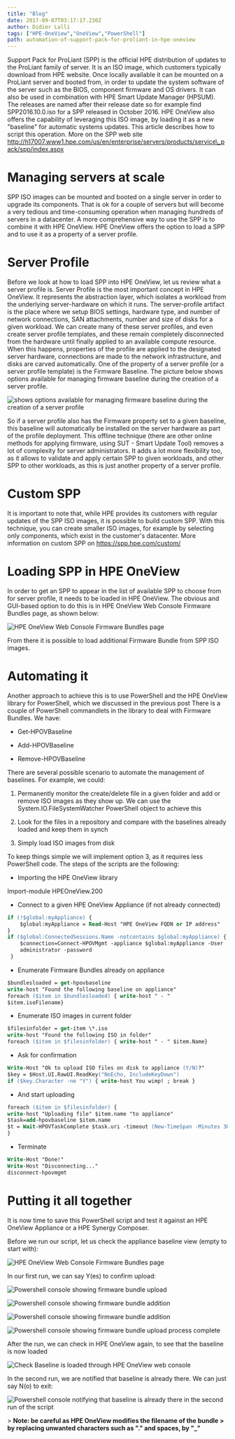```yaml
---
title: "Blog"
date: 2017-09-07T03:17:17.230Z
author: Didier Lalli 
tags: ["HPE-OneView","OneView","PowerShell"]
path: automation-of-support-pack-for-proliant-in-hpe-oneview
---
```

Support Pack for ProLiant (SPP) is the official HPE distribution of
updates to the ProLiant family of server. It is an ISO image, which
customers typically download from HPE website. Once locally available it
can be mounted on a ProLiant server and booted from, in order to update
the system software of the server such as the BIOS, component firmware
and OS drivers. It can also be used in combination with HPE Smart Update
Manager (HPSUM). The releases are named after their release date so for
example find SPP2016.10.0.iso for a SPP released in October 2016. HPE
OneView also offers the capability of leveraging this ISO image, by
loading it as a new "baseline" for automatic systems updates. This
article describes how to script this operation. More on the SPP web site
http://h17007.www1.hpe.com/us/en/enterprise/servers/products/service\_pack/spp/index.aspx

# Managing servers at scale

SPP ISO images can be mounted and booted on a single server in order to
upgrade its components. That is ok for a couple of servers but will
become a very tedious and time-consuming operation when managing
hundreds of servers in a datacenter. A more comprehensive way to use the
SPP is to combine it with HPE OneView. HPE OneView offers the option to
load a SPP and to use it as a property of a server profile.

# Server Profile

Before we look at how to load SPP into HPE OneView, let us review what a
server profile is. Server Profile is the most important concept in HPE
OneView. It represents the abstraction layer, which isolates a workload
from the underlying server-hardware on which it runs. The server-profile
artifact is the place where we setup BIOS settings, hardware type, and
number of network connections, SAN attachments, number and size of disks
for a given workload. We can create many of these server profiles, and
even create server profile templates, and these remain completely
disconnected from the hardware until finally applied to an available
compute resource. When this happens, properties of the profile are
applied to the designated server hardware, connections are made to the
network infrastructure, and disks are carved automatically. One of the
property of a server profile (or a server profile template) is the
Firmware Baseline. The picture below shows options available for
managing firmware baseline during the creation of a server profile.

![shows options available for managing firmware baseline during the creation of a server profile](https://hpe-developer-portal.s3.amazonaws.com/uploads/media/2017/9/spp-sp-1504754621422.png)

So if a server profile also has the Firmware property set to a given
baseline, this baseline will automatically be installed on the server
hardware as part of the profile deployment. This offline technique
(there are other online methods for applying firmware, using SUT - Smart
Update Tool) removes a lot of complexity for server administrators. It
adds a lot more flexibility too, as it allows to validate and apply
certain SPP to given workloads, and other SPP to other workloads, as
this is just another property of a server profile.

# Custom SPP

It is important to note that, while HPE provides its customers with
regular updates of the SPP ISO images, it is possible to build custom
SPP. With this technique, you can create smaller ISO images, for example
by selecting only components, which exist in the customer's datacenter.
More information on custom SPP on https://spp.hpe.com/custom/

# Loading SPP in HPE OneView

In order to get an SPP to appear in the list of available SPP to choose
from for server profile, it needs to be loaded in HPE OneView. The
obvious and GUI-based option to do this is in HPE OneView Web Console
Firmware Bundles page, as shown below:

![HPE OneView Web Console Firmware Bundles page](https://hpe-developer-portal.s3.amazonaws.com/uploads/media/2017/9/spp-firmwarebundle-1504754856328.png)

From there it is possible to load additional Firmware Bundle from SPP
ISO images.

# Automating it

Another approach to achieve this is to use PowerShell and the HPE
OneView library for PowerShell, which we discussed in the previous post
There is a couple of PowerShell commandlets in the library to deal with
Firmware Bundles. We have:

-   Get-HPOVBaseline

-   Add-HPOVBaseline

-   Remove-HPOVBaseline

There are several possible scenario to automate the management of
baselines. For example, we could:

1.  Permanently monitor the create/delete file in a given folder and add
    or remove ISO images as they show up. We can use the
    System.IO.FileSystemWatcher PowerShell object to achieve this

2.  Look for the files in a repository and compare with the baselines
    already loaded and keep them in synch

3.  Simply load ISO images from disk

To keep things simple we will implement option 3, as it requires less
PowerShell code. The steps of the scripts are the following:

-   Importing the HPE OneView library

Import-module HPEOneView.200

-   Connect to a given HPE OneView Appliance (if not already connected)


```postscript
if (!$global:myAppliance) {
	$global:myAppliance = Read-Host "HPE OneView FQDN or IP address"
}
if ($global:ConnectedSessions.Name -notcontains $global:myAppliance) {
	$connection=Connect-HPOVMgmt -appliance $global:myAppliance -User
	administrator -password 
 }
```

-   Enumerate Firmware Bundles already on appliance

```postscript
$bundlesloaded = get-hpovbaseline
write-host "Found the following baseline on appliance"
foreach ($item in $bundlesloaded) { write-host " - "
$item.isoFilename}
```

-   Enumerate ISO images in current folder

```postscript
$filesinfolder = get-item \*.iso
write-host "Found the following ISO in folder"
foreach ($item in $filesinfolder) { write-host " - " $item.Name}
```

-   Ask for confirmation

```postscript
Write-Host "Ok to upload ISO files on disk to appliance (Y/N)?"
$key = $Host.UI.RawUI.ReadKey("NoEcho, IncludeKeyDown")
if ($key.Character -ne "Y") { write-host You wimp! ; break }
```

-   And start uploading

```postscript
foreach ($item in $filesinfolder) {
write-host "Uploading file" $item.name "to appliance"
$task=add-hpovbaseline $item.name
$t = Wait-HPOVTaskComplete $task.uri -timeout (New-TimeSpan -Minutes 30)
}
```

-   Terminate

```postscript
Write-Host "Done!"
Write-Host "Disconnecting..."
disconnect-hpovmgmt
```

# Putting it all together

It is now time to save this PowerShell script and test it against an HPE
OneView Appliance or a HPE Synergy Composer.

Before we run our script, let us check the appliance baseline view
(empty to start with):

![HPE OneView Web Console Firmware Bundles page](https://hpe-developer-portal.s3.amazonaws.com/uploads/media/2017/9/spp-nofirmwarebundle-1504803548928.png)

In our first run, we can say Y(es) to confirm upload:

![Powershell console showing firmware bundle upload](https://hpe-developer-portal.s3.amazonaws.com/uploads/media/2017/9/spp-ps1-1504803751946.png)



![Powershell console showing firmware bundle addition](https://hpe-developer-portal.s3.amazonaws.com/uploads/media/2017/9/spp-ps2-1504803760139.png)



![Powershell console showing firmware bundle addition](https://hpe-developer-portal.s3.amazonaws.com/uploads/media/2017/9/spp-ps3-1504803766997.png)



![Powershell console showing firmware bundle upload process complete](https://hpe-developer-portal.s3.amazonaws.com/uploads/media/2017/9/spp-ps4-1504803773690.png)

After the run, we can check in HPE OneView again, to see that the
baseline is now loaded

![Check Baseline is loaded through HPE OneView web console](https://hpe-developer-portal.s3.amazonaws.com/uploads/media/2017/9/spp-firmwarebundle-1504754856328.png)

In the second run, we are notified that baseline is already there. We
can just say N(o) to exit:

![Powershell console notifying that baseline is already there in the second run of the script](https://hpe-developer-portal.s3.amazonaws.com/uploads/media/2017/9/spp-ps5-1504803781691.png)

&gt; **Note: be careful as HPE OneView modifies the filename of the bundle
&gt; by replacing unwanted characters such as "." and spaces, by "\_"**
